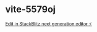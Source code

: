 # vite-5579oj

[Edit in StackBlitz next generation editor ⚡️](https://stackblitz.com/~/github.com/Tarfist/vite-5579oj)